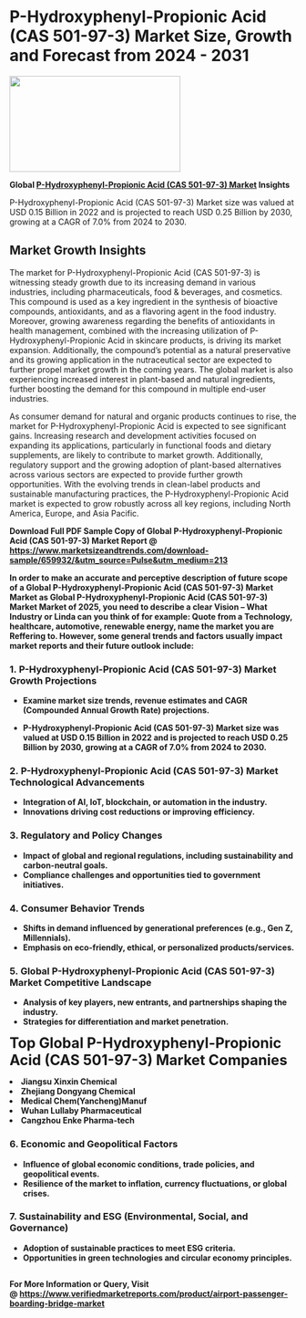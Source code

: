 <H1>P-Hydroxyphenyl-Propionic Acid (CAS 501-97-3) Market Size, Growth and Forecast from 2024 - 2031</H1><img class="aligncenter size-medium wp-image-584254" src="https://thirdeyenews.in/wp-content/uploads/2024/09/Global-Market-Research-300x168.jpeg" alt="" width="300" height="168" /><p><strong>Global&nbsp;<a href="https://www.marketsizeandtrends.com/download-sample/659932/&amp;utm_source=Pulse&amp;utm_medium=213">P-Hydroxyphenyl-Propionic Acid (CAS 501-97-3) Market</a> Insights</strong></p><p>P-Hydroxyphenyl-Propionic Acid (CAS 501-97-3) Market size was valued at USD 0.15 Billion in 2022 and is projected to reach USD 0.25 Billion by 2030, growing at a CAGR of 7.0% from 2024 to 2030.</p><p><h2>Market Growth Insights</h2> <p>The market for P-Hydroxyphenyl-Propionic Acid (CAS 501-97-3) is witnessing steady growth due to its increasing demand in various industries, including pharmaceuticals, food & beverages, and cosmetics. This compound is used as a key ingredient in the synthesis of bioactive compounds, antioxidants, and as a flavoring agent in the food industry. Moreover, growing awareness regarding the benefits of antioxidants in health management, combined with the increasing utilization of P-Hydroxyphenyl-Propionic Acid in skincare products, is driving its market expansion. Additionally, the compound’s potential as a natural preservative and its growing application in the nutraceutical sector are expected to further propel market growth in the coming years. The global market is also experiencing increased interest in plant-based and natural ingredients, further boosting the demand for this compound in multiple end-user industries.</p> <p><strong></strong></p> <p>As consumer demand for natural and organic products continues to rise, the market for P-Hydroxyphenyl-Propionic Acid is expected to see significant gains. Increasing research and development activities focused on expanding its applications, particularly in functional foods and dietary supplements, are likely to contribute to market growth. Additionally, regulatory support and the growing adoption of plant-based alternatives across various sectors are expected to provide further growth opportunities. With the evolving trends in clean-label products and sustainable manufacturing practices, the P-Hydroxyphenyl-Propionic Acid market is expected to grow robustly across all key regions, including North America, Europe, and Asia Pacific.</p> <p><strong></p><p><span class=""><strong>Download Full PDF Sample Copy of Global P-Hydroxyphenyl-Propionic Acid (CAS 501-97-3) Market Report</strong> @ <a href="https://www.marketsizeandtrends.com/download-sample/659932/&amp;utm_source=Pulse&amp;utm_medium=213" target="_blank">https://www.marketsizeandtrends.com/download-sample/659932/&amp;utm_source=Pulse&amp;utm_medium=213</a></span></p><p>In order to make an accurate and perceptive description of future scope of a Global&nbsp;P-Hydroxyphenyl-Propionic Acid (CAS 501-97-3) Market Market as Global&nbsp;P-Hydroxyphenyl-Propionic Acid (CAS 501-97-3) Market Market of 2025, you need to describe a clear Vision &ndash; What Industry or Linda can you think of for example: Quote from a Technology, healthcare, automotive, renewable energy, name the market you are Reffering to. However, some general trends and factors usually impact market reports and their future outlook include:</p><h3>1.&nbsp;<strong>P-Hydroxyphenyl-Propionic Acid (CAS 501-97-3) Market Growth Projections</strong></h3><ul><li>Examine market size trends, revenue estimates and CAGR (Compounded Annual Growth Rate) projections.</li><li><p>P-Hydroxyphenyl-Propionic Acid (CAS 501-97-3) Market size was valued at USD 0.15 Billion in 2022 and is projected to reach USD 0.25 Billion by 2030, growing at a CAGR of 7.0% from 2024 to 2030.</p></li></ul><h3>2.&nbsp;<strong>P-Hydroxyphenyl-Propionic Acid (CAS 501-97-3) Market Technological Advancements</strong></h3><ul><li>Integration of AI, IoT, blockchain, or automation in the industry.</li><li>Innovations driving cost reductions or improving efficiency.</li></ul><h3>3.&nbsp;<strong>Regulatory and Policy Changes</strong></h3><ul><li>Impact of global and regional regulations, including sustainability and carbon-neutral goals.</li><li>Compliance challenges and opportunities tied to government initiatives.</li></ul><h3>4.&nbsp;<strong>Consumer Behavior Trends</strong></h3><ul><li>Shifts in demand influenced by generational preferences (e.g., Gen Z, Millennials).</li><li>Emphasis on eco-friendly, ethical, or personalized products/services.</li></ul><h3>5.&nbsp;<strong>Global P-Hydroxyphenyl-Propionic Acid (CAS 501-97-3) Market Competitive Landscape</strong></h3><ul><li>Analysis of key players, new entrants, and partnerships shaping the industry.</li><li>Strategies for differentiation and market penetration.</li></ul><p data-pm-slice="1 1 []"><span style="color: inherit; font-family: inherit; font-size: 25px;">Top Global P-Hydroxyphenyl-Propionic Acid (CAS 501-97-3) Market Companies</span></p><div class="" data-test-id=""><p><li>Jiangsu Xinxin Chemical</li><li> Zhejiang Dongyang Chemical</li><li> Medical Chem(Yancheng)Manuf</li><li> Wuhan Lullaby Pharmaceutical</li><li> Cangzhou Enke Pharma-tech</li></p></div><h3>6.&nbsp;<strong>Economic and Geopolitical Factors</strong></h3><ul><li>Influence of global economic conditions, trade policies, and geopolitical events.</li><li>Resilience of the market to inflation, currency fluctuations, or global crises.</li></ul><h3>7.&nbsp;<strong>Sustainability and ESG (Environmental, Social, and Governance)</strong></h3><ul><li>Adoption of sustainable practices to meet ESG criteria.</li><li>Opportunities in green technologies and circular economy principles.</li></ul><h2><strong style="font-size: 14px;">For More Information or Query, Visit @&nbsp;</strong><a style="background-color: #ffffff; font-size: 14px;" href="https://www.marketsizeandtrends.com/report/p-hydroxyphenyl-propionic-acid-cas-501-97-3-market/" target="_blank">https://www.verifiedmarketreports.com/product/airport-passenger-boarding-bridge-market</a></h2>
